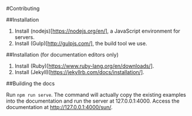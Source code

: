 #Contributing

##Installation

1. Install (nodejs)[https://nodejs.org/en/], a JavaScript environment for servers.
2. Install (Gulp)[http://gulpjs.com/], the build tool we use.

##Installation (for documentation editors only)

1. Install (Ruby)[https://www.ruby-lang.org/en/downloads/].
2. Install (Jekyll)[https://jekyllrb.com/docs/installation/].

##Building the docs

Run `npm run serve`. The command will actually copy the existing examples into the documentation and run the server at 127.0.0.1:4000.
Access the documentation at http://127.0.0.1:4000/sun/.
